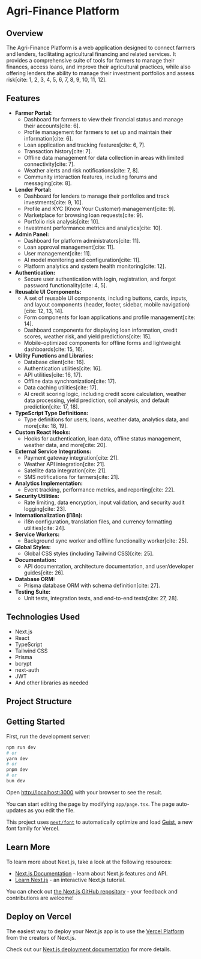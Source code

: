 # Agri-Finance Platform

## Overview

The Agri-Finance Platform is a web application designed to connect farmers and lenders, facilitating agricultural financing and related services. It provides a comprehensive suite of tools for farmers to manage their finances, access loans, and improve their agricultural practices, while also offering lenders the ability to manage their investment portfolios and assess risk[cite: 1, 2, 3, 4, 5, 6, 7, 8, 9, 10, 11, 12].

## Features

- **Farmer Portal:**
  - Dashboard for farmers to view their financial status and manage their accounts[cite: 6].
  - Profile management for farmers to set up and maintain their information[cite: 6].
  - Loan application and tracking features[cite: 6, 7].
  - Transaction history[cite: 7].
  - Offline data management for data collection in areas with limited connectivity[cite: 7].
  - Weather alerts and risk notifications[cite: 7, 8].
  - Community interaction features, including forums and messaging[cite: 8].
- **Lender Portal:**
  - Dashboard for lenders to manage their portfolios and track investments[cite: 9, 10].
  - Profile and KYC (Know Your Customer) management[cite: 9].
  - Marketplace for browsing loan requests[cite: 9].
  - Portfolio risk analysis[cite: 10].
  - Investment performance metrics and analytics[cite: 10].
- **Admin Panel:**
  - Dashboard for platform administrators[cite: 11].
  - Loan approval management[cite: 11].
  - User management[cite: 11].
  - AI model monitoring and configuration[cite: 11].
  - Platform analytics and system health monitoring[cite: 12].
- **Authentication:**
  - Secure user authentication with login, registration, and forgot password functionality[cite: 4, 5].
- **Reusable UI Components:**
  - A set of reusable UI components, including buttons, cards, inputs, and layout components (header, footer, sidebar, mobile navigation)[cite: 12, 13, 14].
  - Form components for loan applications and profile management[cite: 14].
  - Dashboard components for displaying loan information, credit scores, weather risk, and yield predictions[cite: 15].
  - Mobile-optimized components for offline forms and lightweight dashboards[cite: 15, 16].
- **Utility Functions and Libraries:**
  - Database client[cite: 16].
  - Authentication utilities[cite: 16].
  - API utilities[cite: 16, 17].
  - Offline data synchronization[cite: 17].
  - Data caching utilities[cite: 17].
  - AI credit scoring logic, including credit score calculation, weather data processing, yield prediction, soil analysis, and default prediction[cite: 17, 18].
- **TypeScript Type Definitions:**
  - Type definitions for users, loans, weather data, analytics data, and more[cite: 18, 19].
- **Custom React Hooks:**
  - Hooks for authentication, loan data, offline status management, weather data, and more[cite: 20].
- **External Service Integrations:**
  - Payment gateway integration[cite: 21].
  - Weather API integration[cite: 21].
  - Satellite data integration[cite: 21].
  - SMS notifications for farmers[cite: 21].
- **Analytics Implementation:**
  - Event tracking, performance metrics, and reporting[cite: 22].
- **Security Utilities:**
  - Rate limiting, data encryption, input validation, and security audit logging[cite: 23].
- **Internationalization (i18n):**
  - i18n configuration, translation files, and currency formatting utilities[cite: 24].
- **Service Workers:**
  - Background sync worker and offline functionality worker[cite: 25].
- **Global Styles:**
  - Global CSS styles (including Tailwind CSS)[cite: 25].
- **Documentation:**
  - API documentation, architecture documentation, and user/developer guides[cite: 26].
- **Database ORM:**
  - Prisma database ORM with schema definition[cite: 27].
- **Testing Suite:**
  - Unit tests, integration tests, and end-to-end tests[cite: 27, 28].

## Technologies Used

- Next.js
- React
- TypeScript
- Tailwind CSS
- Prisma
- bcrypt
- next-auth
- JWT
- And other libraries as needed

## Project Structure

## Getting Started

First, run the development server:

```bash
npm run dev
# or
yarn dev
# or
pnpm dev
# or
bun dev
```

Open [http://localhost:3000](http://localhost:3000) with your browser to see the result.

You can start editing the page by modifying `app/page.tsx`. The page auto-updates as you edit the file.

This project uses [`next/font`](https://nextjs.org/docs/app/building-your-application/optimizing/fonts) to automatically optimize and load [Geist](https://vercel.com/font), a new font family for Vercel.

## Learn More

To learn more about Next.js, take a look at the following resources:

- [Next.js Documentation](https://nextjs.org/docs) - learn about Next.js features and API.
- [Learn Next.js](https://nextjs.org/learn) - an interactive Next.js tutorial.

You can check out [the Next.js GitHub repository](https://github.com/vercel/next.js) - your feedback and contributions are welcome!

## Deploy on Vercel

The easiest way to deploy your Next.js app is to use the [Vercel Platform](https://vercel.com/new?utm_medium=default-template&filter=next.js&utm_source=create-next-app&utm_campaign=create-next-app-readme) from the creators of Next.js.

Check out our [Next.js deployment documentation](https://nextjs.org/docs/app/building-your-application/deploying) for more details.
